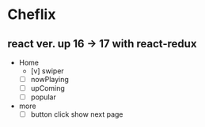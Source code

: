 # Cheflix

## react ver. up 16 -> 17 with react-redux

- Home    
    - [v] swiper
    - [ ] nowPlaying
    - [ ] upComing
    - [ ] popular
- more
    - [ ] button click show next page
